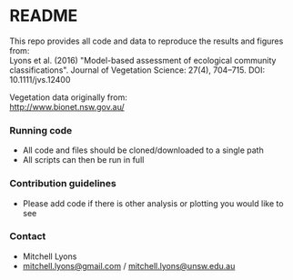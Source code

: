 # README #

This repo provides all code and data to reproduce the results and figures from:  
Lyons et al. (2016) "Model-based assessment of ecological community classifications". Journal of Vegetation Science: 27(4), 704–715. DOI:  
10.1111/jvs.12400  

Vegetation data originally from:  
http://www.bionet.nsw.gov.au/  


### Running code ###

* All code and files should be cloned/downloaded to a single path
* All scripts can then be run in full

### Contribution guidelines ###

* Please add code if there is other analysis or plotting you would like to see

### Contact ###

* Mitchell Lyons
* mitchell.lyons@gmail.com / mitchell.lyons@unsw.edu.au